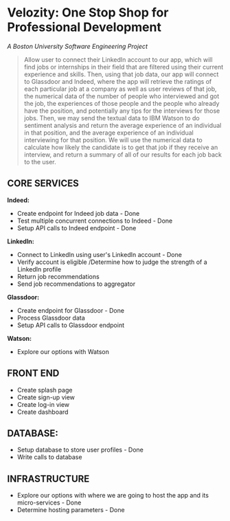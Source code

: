 # Velozity: One Stop Shop for Professional Development
*A Boston University Software Engineering Project*

> Allow user to connect their LinkedIn account to our app, which will find jobs or internships in their field that are filtered using their current experience and skills. Then, using that job data, our app will connect to Glassdoor and Indeed, where the app will retrieve the ratings of each particular job at a company as well as user reviews of that job, the numerical data of the number of people who interviewed and got the job, the experiences of those people and the people who already have the position, and potentially any tips for the interviews for those jobs. Then, we may send the textual data to IBM Watson to do sentiment analysis and return the average experience of an individual in that position, and the average experience of an individual interviewing for that position. We will use the numerical data to calculate how likely the candidate is to get that job if they receive an interview, and return a summary of all of our results for each job back to the user.

##  CORE SERVICES

**Indeed:**
* Create endpoint for Indeed job data - Done
* Test multiple concurrent connections to Indeed - Done
* Setup API calls to Indeed endpoint - Done

**LinkedIn:**
* Connect to LinkedIn using user's LinkedIn account - Done
* Verify account is eligible /Determine how to judge the strength of a LinkedIn profile
* Return job recommendations
* Send job recommendations to aggregator

**Glassdoor:**
* Create endpoint for Glassdoor - Done
* Process Glassdoor data
* Setup API calls to Glassdoor endpoint  


**Watson:**
* Explore our options with Watson

## FRONT END
* Create splash page
* Create sign-up view
* Create log-in view
* Create dashboard


## DATABASE:
* Setup database to store user profiles - Done </br>
* Write calls to database


## INFRASTRUCTURE
* Explore our options with where we are going to host the app and its micro-services - Done
* Determine hosting parameters - Done
